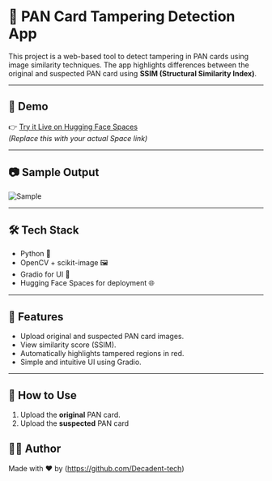 # 🧾 PAN Card Tampering Detection App

This project is a web-based tool to detect tampering in PAN cards using image similarity techniques. The app highlights differences between the original and suspected PAN card using **SSIM (Structural Similarity Index)**.

---

## 🚀 Demo

👉 [Try it Live on Hugging Face Spaces](https://huggingface.co/spaces/riya1chatterjee/pan-card-tampering)  
*(Replace this with your actual Space link)*

---

## 📷 Sample Output

![Sample](./sample_output.png)

---

## 🛠️ Tech Stack

- Python 🐍
- OpenCV + scikit-image 🖼️
- Gradio for UI 🚪
- Hugging Face Spaces for deployment 🌐

---

## 📁 Features

- Upload original and suspected PAN card images.
- View similarity score (SSIM).
- Automatically highlights tampered regions in red.
- Simple and intuitive UI using Gradio.

---

## 🧪 How to Use

1. Upload the **original** PAN card.
2. Upload the **suspected** PAN card


## 🙋‍♀️ Author

Made with ❤️ by (https://github.com/Decadent-tech)
